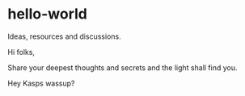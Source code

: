 # hello-world
Ideas, resources and discussions.


Hi folks,

Share your deepest thoughts and secrets and the light shall find you.

Hey Kasps wassup?
